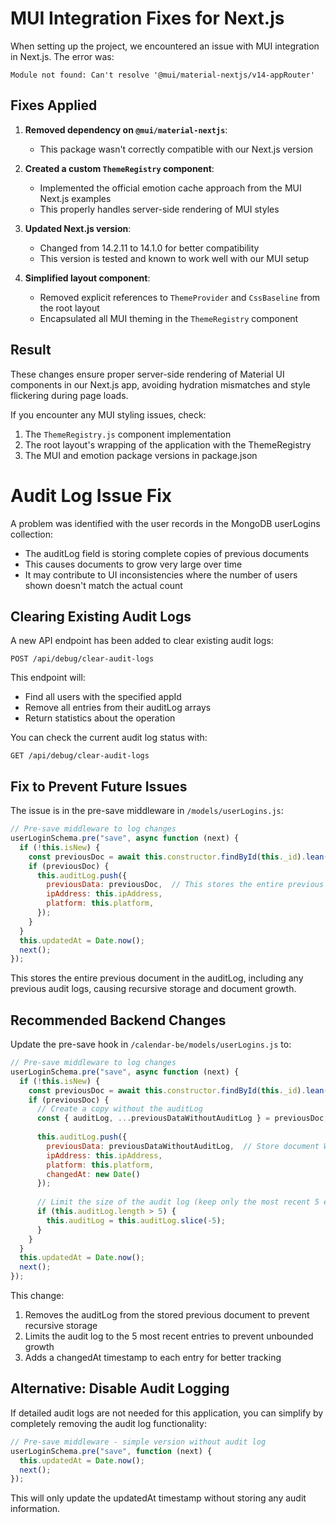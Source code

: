 # MUI Integration Fixes for Next.js

When setting up the project, we encountered an issue with MUI integration in Next.js. The error was:

```
Module not found: Can't resolve '@mui/material-nextjs/v14-appRouter'
```

## Fixes Applied

1. **Removed dependency on `@mui/material-nextjs`**:
   - This package wasn't correctly compatible with our Next.js version

2. **Created a custom `ThemeRegistry` component**:
   - Implemented the official emotion cache approach from the MUI Next.js examples
   - This properly handles server-side rendering of MUI styles

3. **Updated Next.js version**:
   - Changed from 14.2.11 to 14.1.0 for better compatibility
   - This version is tested and known to work well with our MUI setup

4. **Simplified layout component**:
   - Removed explicit references to `ThemeProvider` and `CssBaseline` from the root layout
   - Encapsulated all MUI theming in the `ThemeRegistry` component

## Result

These changes ensure proper server-side rendering of Material UI components in our Next.js app, avoiding hydration mismatches and style flickering during page loads.

If you encounter any MUI styling issues, check:
1. The `ThemeRegistry.js` component implementation
2. The root layout's wrapping of the application with the ThemeRegistry
3. The MUI and emotion package versions in package.json

# Audit Log Issue Fix

A problem was identified with the user records in the MongoDB userLogins collection:
- The auditLog field is storing complete copies of previous documents
- This causes documents to grow very large over time
- It may contribute to UI inconsistencies where the number of users shown doesn't match the actual count

## Clearing Existing Audit Logs

A new API endpoint has been added to clear existing audit logs:
```
POST /api/debug/clear-audit-logs
```

This endpoint will:
- Find all users with the specified appId
- Remove all entries from their auditLog arrays
- Return statistics about the operation

You can check the current audit log status with:
```
GET /api/debug/clear-audit-logs
```

## Fix to Prevent Future Issues

The issue is in the pre-save middleware in `/models/userLogins.js`:

```javascript
// Pre-save middleware to log changes
userLoginSchema.pre("save", async function (next) {
  if (!this.isNew) {
    const previousDoc = await this.constructor.findById(this._id).lean();
    if (previousDoc) {
      this.auditLog.push({
        previousData: previousDoc,  // This stores the entire previous document
        ipAddress: this.ipAddress,
        platform: this.platform,
      });
    }
  }
  this.updatedAt = Date.now();
  next();
});
```

This stores the entire previous document in the auditLog, including any previous audit logs, causing recursive storage and document growth.

## Recommended Backend Changes

Update the pre-save hook in `/calendar-be/models/userLogins.js` to:

```javascript
// Pre-save middleware to log changes
userLoginSchema.pre("save", async function (next) {
  if (!this.isNew) {
    const previousDoc = await this.constructor.findById(this._id).lean();
    if (previousDoc) {
      // Create a copy without the auditLog
      const { auditLog, ...previousDataWithoutAuditLog } = previousDoc;
      
      this.auditLog.push({
        previousData: previousDataWithoutAuditLog,  // Store document WITHOUT audit log
        ipAddress: this.ipAddress,
        platform: this.platform,
        changedAt: new Date()
      });
      
      // Limit the size of the audit log (keep only the most recent 5 entries)
      if (this.auditLog.length > 5) {
        this.auditLog = this.auditLog.slice(-5);
      }
    }
  }
  this.updatedAt = Date.now();
  next();
});
```

This change:
1. Removes the auditLog from the stored previous document to prevent recursive storage
2. Limits the audit log to the 5 most recent entries to prevent unbounded growth
3. Adds a changedAt timestamp to each entry for better tracking

## Alternative: Disable Audit Logging

If detailed audit logs are not needed for this application, you can simplify by completely removing the audit log functionality:

```javascript
// Pre-save middleware - simple version without audit log
userLoginSchema.pre("save", function (next) {
  this.updatedAt = Date.now();
  next();
});
```

This will only update the updatedAt timestamp without storing any audit information.
